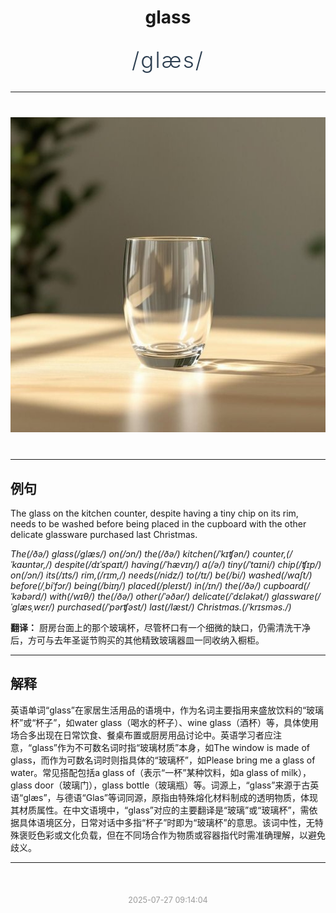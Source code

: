 <div align="center">

# glass

<div style="margin: 30px 0;">
<h1 style="font-size: 2.5em; font-weight: 300; letter-spacing: 2px; margin: 0; color: #2c3e50;">
/glæs/
</h1>
</div>

</div>

---

<div align="center" style="margin: 40px 0;">

![glass](images/glass.png)

</div>

---

## 例句

The glass on the kitchen counter, despite having a tiny chip on its rim, needs to be washed before being placed in the cupboard with the other delicate glassware purchased last Christmas.

*The(/ðə/) glass(/glæs/) on(/ɔn/) the(/ðə/) kitchen(/ˈkɪʧən/) counter,(/ˈkaʊntər,/) despite(/dɪˈspaɪt/) having(/ˈhævɪŋ/) a(/ə/) tiny(/ˈtaɪni/) chip(/ʧɪp/) on(/ɔn/) its(/ɪts/) rim,(/rɪm,/) needs(/nidz/) to(/tɪ/) be(/bi/) washed(/wɑʃt/) before(/ˌbiˈfɔr/) being(/biɪŋ/) placed(/pleɪst/) in(/ɪn/) the(/ðə/) cupboard(/ˈkəbərd/) with(/wɪθ/) the(/ðə/) other(/ˈəðər/) delicate(/ˈdɛləkət/) glassware(/ˈglæsˌwɛr/) purchased(/ˈpərʧəst/) last(/læst/) Christmas.(/ˈkrɪsməs./)*

**翻译：** 厨房台面上的那个玻璃杯，尽管杯口有一个细微的缺口，仍需清洗干净后，方可与去年圣诞节购买的其他精致玻璃器皿一同收纳入橱柜。

---

## 解释

英语单词“glass”在家居生活用品的语境中，作为名词主要指用来盛放饮料的“玻璃杯”或“杯子”，如water glass（喝水的杯子）、wine glass（酒杯）等，具体使用场合多出现在日常饮食、餐桌布置或厨房用品讨论中。英语学习者应注意，“glass”作为不可数名词时指“玻璃材质”本身，如The window is made of glass，而作为可数名词时则指具体的“玻璃杯”，如Please bring me a glass of water。常见搭配包括a glass of（表示“一杯”某种饮料，如a glass of milk），glass door（玻璃门），glass bottle（玻璃瓶）等。词源上，“glass”来源于古英语“glæs”，与德语“Glas”等词同源，原指由特殊熔化材料制成的透明物质，体现其材质属性。在中文语境中，“glass”对应的主要翻译是“玻璃”或“玻璃杯”，需依据具体语境区分，日常对话中多指“杯子”时即为“玻璃杯”的意思。该词中性，无特殊褒贬色彩或文化负载，但在不同场合作为物质或容器指代时需准确理解，以避免歧义。


---

<div align="center" style="margin-top: 50px;">
<small style="color: #999; font-size: 0.9em;">2025-07-27 09:14:04</small>
</div>
